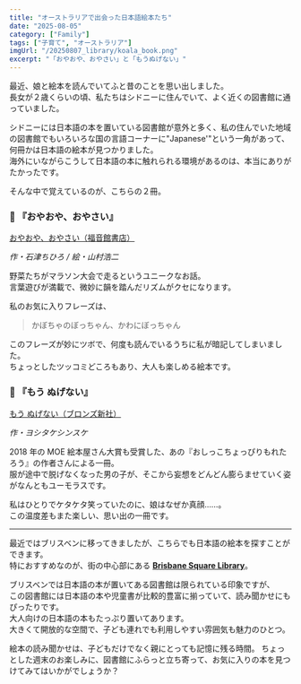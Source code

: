 ```yaml
---
title: "オーストラリアで出会った日本語絵本たち"
date: "2025-08-05"
category: ["Family"]
tags: ["子育て", "オーストラリア"]
imgUrl: "/20250807_library/koala_book.png"
excerpt: "「おやおや、おやさい」と「もうぬげない」"
---
```


最近、娘と絵本を読んでいてふと昔のことを思い出しました。  
長女が２歳くらいの頃、私たちはシドニーに住んでいて、よく近くの図書館に通っていました。

シドニーには日本語の本を置いている図書館が意外と多く、私の住んでいた地域の図書館でもいろいろな国の言語コーナーに"Japanese'\"という一角があって、何冊かは日本語の絵本が見つかりました。  
海外にいながらこうして日本語の本に触れられる環境があるのは、本当にありがたかったです。

そんな中で覚えているのが、こちらの２冊。

### 📕 『おやおや、おやさい』

[おやおや、おやさい（福音館書店）](https://www.fukuinkan.co.jp/book?id=1256)

_作・石津ちひろ / 絵・山村浩二_

野菜たちがマラソン大会で走るというユニークなお話。  
言葉遊びが満載で、微妙に韻を踏んだリズムがクセになります。

私のお気に入りフレーズは、

> かぼちゃのぼっちゃん、かわにぼっちゃん

このフレーズが妙にツボで、何度も読んでいるうちに私が暗記してしまいました。  
ちょっとしたツッコミどころもあり、大人も楽しめる絵本です。

### 📘 『もう ぬげない』

[もう ぬげない（ブロンズ新社）](https://yoshitakeshinsuke.net/books/mounugenai/)

_作・ヨシタケシンスケ_

2018 年の MOE 絵本屋さん大賞も受賞した、あの『おしっこちょっぴりもれたろう』の作者さんによる一冊。  
服が途中で脱げなくなった男の子が、そこから妄想をどんどん膨らませていく姿がなんともユーモラスです。

私はひとりでケタケタ笑っていたのに、娘はなぜか真顔……。  
この温度差もまた楽しい、思い出の一冊です。

---

最近ではブリスベンに移ってきましたが、こちらでも日本語の絵本を探すことができます。  
特におすすめなのが、街の中心部にある **[Brisbane Square Library](https://www.brisbane.qld.gov.au/libraries-venues-and-facilities/libraries/library-locations/brisbane-square-library)**。

ブリスベンでは日本語の本が置いてある図書館は限られている印象ですが、  
この図書館には日本語の本や児童書が比較的豊富に揃っていて、読み聞かせにもぴったりです。  
大人向けの日本語の本もたっぷり置いてあります。  
大きくて開放的な空間で、子ども連れでも利用しやすい雰囲気も魅力のひとつ。

絵本の読み聞かせは、子どもだけでなく親にとっても記憶に残る時間。
ちょっとした週末のお楽しみに、図書館にふらっと立ち寄って、お気に入りの本を見つけてみてはいかがでしょうか？
